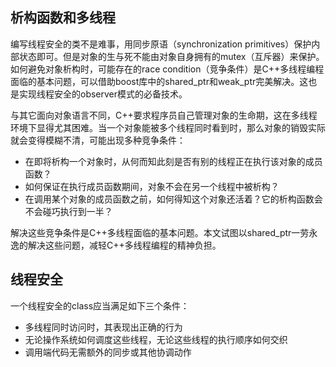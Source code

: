 ## 析构函数和多线程

编写线程安全的类不是难事，用同步原语（synchronization primitives）保护内部状态即可。但是对象的生与死不能由对象自身拥有的mutex（互斥器）来保护。如何避免对象析构时，可能存在的race condition（竞争条件）是C++多线程编程面临的基本问题，可以借助boost库中的shared_ptr和weak_ptr完美解决。这也是实现线程安全的observer模式的必备技术。

与其它面向对象语言不同，C++要求程序员自己管理对象的生命期，这在多线程环境下显得尤其困难。当一个对象能被多个线程同时看到时，那么对象的销毁实际就会变得模糊不清，可能出现多种竞争条件：

- 在即将析构一个对象时，从何而知此刻是否有别的线程正在执行该对象的成员函数？
- 如何保证在执行成员函数期间，对象不会在另一个线程中被析构？
- 在调用某个对象的成员函数之前，如何得知这个对象还活着？它的析构函数会不会碰巧执行到一半？

解决这些竞争条件是C++多线程面临的基本问题。本文试图以shared_ptr一劳永逸的解决这些问题，减轻C++多线程编程的精神负担。

## 线程安全

一个线程安全的class应当满足如下三个条件：

- 多线程同时访问时，其表现出正确的行为
- 无论操作系统如何调度这些线程，无论这些线程的执行顺序如何交织
- 调用端代码无需额外的同步或其他协调动作

